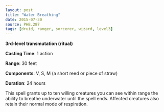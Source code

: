 ```yaml
---
layout: post
title: "Water Breathing"
date: 2015-07-30
source: PHB.287
tags: [druid, ranger, sorcerer, wizard, level3]
---
```


**3rd-level transmutation (ritual)**

**Casting Time**: 1 action

**Range**: 30 feet

**Components**: V, S, M (a short reed or piece of straw)

**Duration**: 24 hours

This spell grants up to ten willing creatures you can see within range the ability to breathe underwater until the spell ends. Affected creatures also retain their normal mode of respiration.
